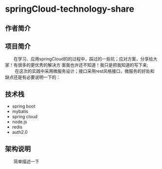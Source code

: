 # springCloud-technology-share

## 作者简介

## 项目简介

&emsp;&emsp;在学习、应用springCloud的的过程中，踩过的一些坑；应对方案，分享给大家！有很多的更优秀的解决方
案我也许还不知道！我只是把我知道的写下来;<br/>
&emsp;&emsp; 在这次的实践中采用微服务设计；接口采用rest风格接口，微服务的好处和缺点还是有必要说明一下的：

## 技术栈
- spring boot
- mybatis
- spring cloud
- node.js
- redis
- auth2.0

## 架构说明
&emsp;&emsp;简单描述一下

